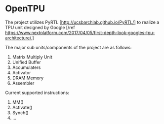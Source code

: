 # OpenTPU

The project utilizes PyRTL [http://ucsbarchlab.github.io/PyRTL/] to realize a TPU unit designed by Google [/ref 
https://www.nextplatform.com/2017/04/05/first-depth-look-googles-tpu-architecture/.]

The major sub units/components of the project are as follows:

1. Matrix Multiply Unit
2. Unified Buffer
3. Accumulaters  
4. Activator
5. DRAM Memory
6. Assembler

Current supported instructions:
1. MM()
2. Activate()
3. Synch()
4. ...
